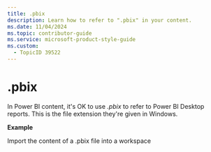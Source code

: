 ```yaml
---
title: .pbix
description: Learn how to refer to ".pbix" in your content.
ms.date: 11/04/2024
ms.topic: contributor-guide
ms.service: microsoft-product-style-guide
ms.custom:
  - TopicID 39522
---
```



# .pbix

In Power BI content, it's OK to use *.pbix* to refer to Power BI Desktop reports. This is the file extension they're given in Windows.

**Example**

Import the content of a .pbix file into a workspace

